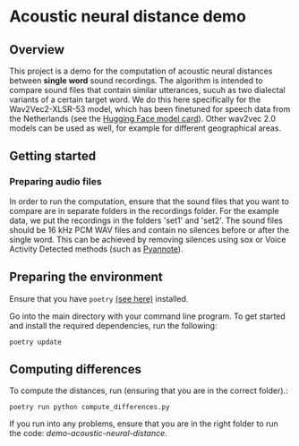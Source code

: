 # Acoustic neural distance demo

## Overview
This project is a demo for the computation of acoustic neural distances between **single word** sound recordings. The algorithm is intended to compare sound files that contain similar utterances, sucuh as two dialectal variants of a certain target word. We do this here specifically for the  Wav2Vec2-XLSR-53 model, which has been finetuned for speech data from the Netherlands (see the [Hugging Face model card](https://huggingface.co/GroNLP/wav2vec2-dutch-large-ft-cgn)). Other wav2vec 2.0 models can be used as well, for example for different geographical areas.

## Getting started
### Preparing audio files
In order to run the computation, ensure that the sound files that you want to compare are in separate folders in the recordings folder. For the example data, we put the recordings in the folders 'set1' and 'set2'. The sound files should be 16 kHz PCM WAV files and contain no silences before or after the single word. This can be achieved by removing silences using sox or Voice Activity Detected methods (such as [Pyannote](https://github.com/pyannote/pyannote-audio)). 


## Preparing the environment
Ensure that you have `poetry` [(see here)](https://python-poetry.org/docs/#installing-with-the-official-installer) installed.

Go into the main directory with your command line program. To get started and install the required dependencies, run the following:

```
poetry update
```


<!-- ### Downloading acoustic model
Go into the directory containing the recordings folder (i.e., *demo_acoustic_neural_distance*) with your command line program. Then run:

```
cd demo_acoustic_neural_distance
git clone git@hf.co:GroNLP/wav2vec2-dutch-large-ft-cgn
```
 -->

## Computing differences
To compute the distances, run (ensuring that you are in the correct folder).:

```
poetry run python compute_differences.py
```

If you run into any problems, ensure that you are in the right folder to run the code: *demo-acoustic-neural-distance*. 